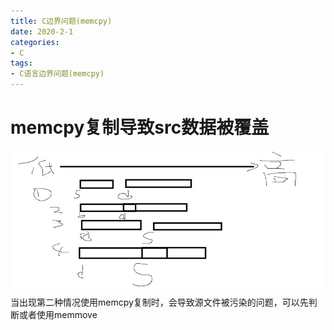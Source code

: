 ```yaml
---
title: C边界问题(memcpy)
date: 2020-2-1
categories: 
- C
tags: 
- C语言边界问题(memcpy)
---
```


# memcpy复制导致src数据被覆盖
![PE2](/images/pe/memcpy.png)
当出现第二种情况使用memcpy复制时，会导致源文件被污染的问题，可以先判断或者使用memmove